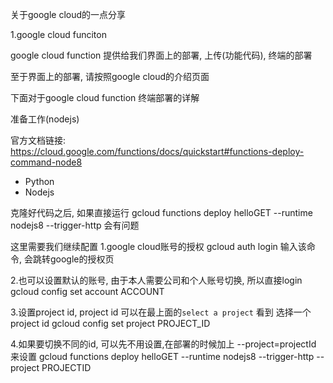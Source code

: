 关于google cloud的一点分享

1.google cloud funciton 

google cloud function 提供给我们界面上的部署, 上传(功能代码), 终端的部署

至于界面上的部署, 请按照google cloud的介绍页面

下面对于google cloud function 终端部署的详解

准备工作(nodejs)

官方文档链接:
https://cloud.google.com/functions/docs/quickstart#functions-deploy-command-node8

- Python
- Nodejs

克隆好代码之后, 如果直接运行
gcloud functions deploy helloGET --runtime nodejs8 --trigger-http
会有问题

这里需要我们继续配置
1.google cloud账号的授权
gcloud auth login
输入该命令, 会跳转google的授权页

2.也可以设置默认的账号, 由于本人需要公司和个人账号切换, 所以直接login
gcloud config set account ACCOUNT

3.设置project id, project id 可以在最上面的`select a project` 看到
选择一个project id
gcloud config set project PROJECT_ID

4.如果要切换不同的id, 可以先不用设置,在部署的时候加上 --project=projectId 来设置
gcloud functions deploy helloGET --runtime nodejs8 --trigger-http --project PROJECTID